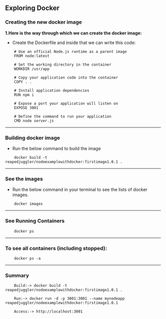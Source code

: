## Exploring Docker

### Creating the new docker image
**1.Here is the way through which we can create the docker image:**
- Create the Dockerfile and inside that we can write this code:
```
    # Use an official Node.js runtime as a parent image
    FROM node:latest

    # Set the working directory in the container
    WORKDIR /usr/app

    # Copy your application code into the container
    COPY . .

    # Install application dependencies
    RUN npm i

    # Expose a port your application will listen on
    EXPOSE 3001

    # Define the command to run your application
    CMD node server.js
```
---


### Building docker image
- Run the below command to build the image
```
    docker build -t reapedjuggler/nodeexamplewithdocker:firstimage1.0.1 .
```

--- 
### See the images
- Run the below command in your terminal to see the lists of docker images.
```
    docker images
```

---

### See Running Containers
```
    docker ps
```
---

### To see all containers (including stopped):
```
    docker ps -a
```    
---

### Summary

```
    Build:-> docker build -t reapedjuggler/nodeexamplewithdocker:firstimage1.0.1 .

    Run:-> docker run -d -p 3001:3001 --name mynodeapp reapedjuggler/nodeexamplewithdocker:firstimage1.0.1

    Access:-> http://localhost:3001
```

